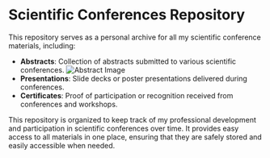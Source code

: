 # Scientific Conferences Repository

This repository serves as a personal archive for all my scientific conference materials, including:

- **Abstracts**: Collection of abstracts submitted to various scientific conferences.
  ![Abstract Image]([images/abstract.png](Adedeji_FOP_abstract.png))
- **Presentations**: Slide decks or poster presentations delivered during conferences.
- **Certificates**: Proof of participation or recognition received from conferences and workshops.

This repository is organized to keep track of my professional development and participation in scientific conferences over time. It provides easy access to all materials in one place, ensuring that they are safely stored and easily accessible when needed.

